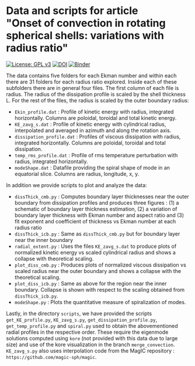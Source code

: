# Data and scripts for article <br/> "Onset of convection in rotating spherical shells: variations with radius ratio"
[![License: GPL v3](https://img.shields.io/badge/License-GPLv3-blue.svg)](https://www.gnu.org/licenses/gpl-3.0) [![DOI](https://zenodo.org/badge/DOI/10.5281/zenodo.7359204.svg)](https://doi.org/10.5281/zenodo.7359204)
 [![Binder](https://mybinder.org/badge_logo.svg)](https://mybinder.org/v2/gh/AnkitBarik/convection_onset_radratio/HEAD?labpath=figures_Bariketal.ipynb)

The data contains five folders for each Ekman number and within each there are 31 folders for each radius ratio
explored. Inside each of these subfolders there are in general four files. The first column of each file is radius.
The radius of the dissipation profile is scaled by the shell thickness L. For the rest of the files, the radius is
scaled by the outer boundary radius:

 - `Ekin_profile.dat` : Profile of kinetic energy with radius, integrated horizontally. Columns are poloidal, toroidal and total kinetic energy.
 - `KE_zavg_s.dat` : Profile of kinetic energy with cylindrical radius, interpolated and averaged in azimuth and along the rotation axis.
 - `dissipation_profile.dat` : Profiles of viscous dissipation with radius, integrated horizontally. Columns are poloidal, toroidal and total dissipation.
 - `temp_rms_profile.dat` : Profile of rms temperature perturbation with radius, integrated horizontally.
 - `modeShape.dat` : Datafile providing the spiral shape of mode in an equatorial slice. Columns are radius, longitude, x, y.

In addition we provide scripts to plot and analyze the data:

 - `dissThick_cmb.py` : Computes boundary layer thicknesses near the outer boundary from dissipation profiles and produces three figures : (1) a schematic of boundary layer thickness estimation, (2) a variation of boundary layer thickness with Ekman number and aspect ratio and (3) fit exponent and coefficient of thickness vs Ekman number at each radius ratio
 - `dissThick_icb.py` : Same as `dissThick_cmb.py` but for boundary layer near the inner boundary
 - `radial_extent.py` : Uses the files `KE_zavg_s.dat` to produce plots of normalized kinetic energy vs scaled cylindrical radius and shows a collapse with theoretical scaling.
 - `plot_diss_cmb.py` : Produces plots of normalized viscous dissipation vs scaled radius near the outer boundary and shows a collapse with the theoretical scaling.
 - `plot_diss_icb.py` : Same as above for the region near the inner boundary. Collapse is shown with respect to the scaling obtained from `dissThick_icb.py`.
 - `modeShape.py` : Plots the quantitative measure of spiralization of modes.

Lastly, in the directory `scripts`, we have provided the scripts `get_KE_profile.py`, `KE_zavg_s.py`, `get_dissipation_profile.py`, `get_temp_profile.py` and `spiral.py` used to obtain the abovementioned radial profiles in the respective order. These require the eigenmode solutions computed using `kore` (not provided with this data due to large size) and use of the kore visualization in the branch `merge_convection`. `KE_zavg_s.py` also uses interpolation code from the MagIC repository : `https://github.com/magic-sph/magic`.

